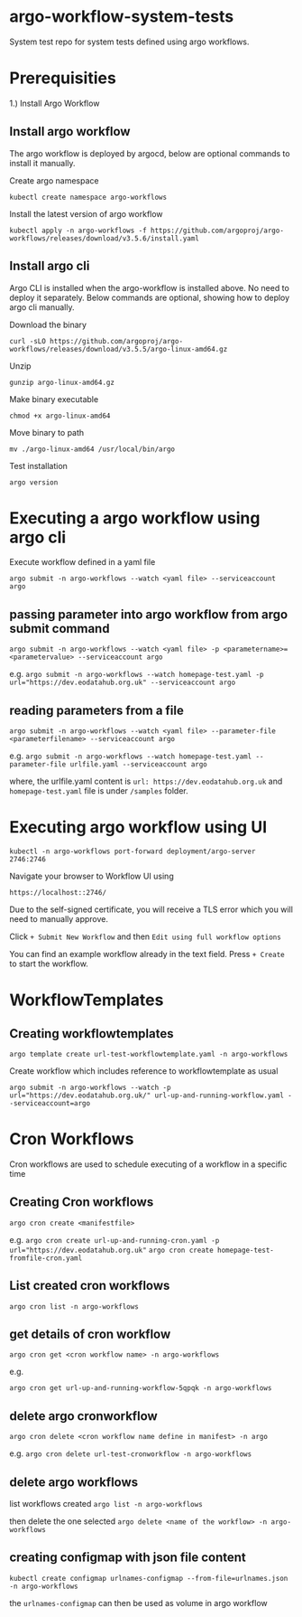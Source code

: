# argo-workflow-system-tests
System test repo for system tests defined using  argo workflows.


# Prerequisities
1.) Install Argo Workflow

## Install argo workflow

The argo workflow is deployed by argocd, below are optional commands to install it manually.

Create argo namespace

`kubectl create namespace argo-workflows`

Install the latest version of argo workflow

`kubectl apply -n argo-workflows -f https://github.com/argoproj/argo-workflows/releases/download/v3.5.6/install.yaml`


## Install argo cli
Argo CLI is installed when the argo-workflow is installed above. No need to deploy it separately. Below commands are optional, showing how to deploy argo cli manually.

Download the binary

`curl -sLO https://github.com/argoproj/argo-workflows/releases/download/v3.5.5/argo-linux-amd64.gz`

Unzip

`gunzip argo-linux-amd64.gz`

Make binary executable

`chmod +x argo-linux-amd64`

Move binary to path

`mv ./argo-linux-amd64 /usr/local/bin/argo`

Test installation

`argo version`



# Executing a argo workflow using argo cli

Execute workflow defined in a yaml file

`argo submit -n argo-workflows --watch <yaml file> --serviceaccount argo`

## passing parameter into argo workflow from argo submit command

`argo submit -n argo-workflows --watch <yaml file> -p <parametername>=<parametervalue> --serviceaccount argo`

e.g.
`argo submit -n argo-workflows --watch homepage-test.yaml -p url="https://dev.eodatahub.org.uk" --serviceaccount argo`

## reading parameters from a file

`argo submit -n argo-workflows --watch <yaml file> --parameter-file <parameterfilename> --serviceaccount argo`

e.g.
`argo submit -n argo-workflows --watch homepage-test.yaml --parameter-file urlfile.yaml --serviceaccount argo`

where, the urlfile.yaml content is
`url: https://dev.eodatahub.org.uk`
and `homepage-test.yaml` file is under `/samples` folder.

# Executing argo workflow using UI

`kubectl -n argo-workflows port-forward deployment/argo-server 2746:2746`

Navigate your browser to Workflow UI using 

`https://localhost::2746/`

Due to the self-signed certificate, you will receive a TLS error which you will need to manually approve.

Click `+ Submit New Workflow` and then `Edit using full workflow options`

You can find an example workflow already in the text field. Press `+ Create` to start the workflow.


# WorkflowTemplates

## Creating workflowtemplates

`argo template create url-test-workflowtemplate.yaml -n argo-workflows`

Create workflow which includes reference to workflowtemplate as usual 

`argo submit -n argo-workflows --watch -p url="https://dev.eodatahub.org.uk/" url-up-and-running-workflow.yaml --serviceaccount=argo`


# Cron Workflows
Cron workflows are used to schedule executing of a workflow in a specific time


## Creating Cron workflows

`argo cron create <manifestfile>`

e.g.
`argo cron create url-up-and-running-cron.yaml -p url="https://dev.eodatahub.org.uk"`
`argo cron create homepage-test-fromfile-cron.yaml`

## List created cron workflows

`argo cron list -n argo-workflows`

## get details of cron workflow

`argo cron get <cron workflow name> -n argo-workflows`

e.g.

`argo cron get url-up-and-running-workflow-5qpqk -n argo-workflows`

## delete argo cronworkflow
`argo cron delete <cron workflow name define in manifest> -n argo`

e.g.
`argo cron delete url-test-cronworkflow -n argo-workflows`


## delete argo workflows
list workflows created
`argo list -n argo-workflows`

then delete the one selected
`argo delete <name of the workflow> -n argo-workflows`


## creating configmap with json file content
`kubectl create configmap urlnames-configmap --from-file=urlnames.json -n argo-workflows`

the `urlnames-configmap` can then be used as volume in argo workflow
